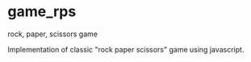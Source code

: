 # game_rps
rock, paper, scissors game

Implementation of classic "rock paper scissors" game using javascript.